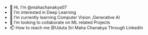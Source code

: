 - 👋 Hi, I’m @mahachanakya07
- 👀 I’m interested in Deep Learning 
- 🌱 I’m currently learning Computer Vision ,Generative AI
- 💞️ I’m looking to collaborate on ML related Projects 
- 📫 How to reach me @Uduta Sri Maha Chanakya Through LinkedIn 

<!---
mahachanakya07/mahachanakya07 is a ✨ special ✨ repository because its `README.md` (this file) appears on your GitHub profile.
You can click the Preview link to take a look at your changes.
--->
